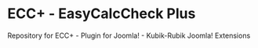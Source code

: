 ECC+ - EasyCalcCheck Plus
======================

Repository for ECC+ - Plugin for Joomla! - Kubik-Rubik Joomla! Extensions